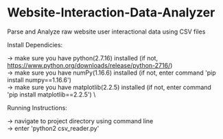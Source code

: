 # Website-Interaction-Data-Analyzer
Parse and Analyze raw website user interactional data using CSV files  



Install Dependicies:

-> make sure you have python(2.7.16) installed (if not,  https://www.python.org/downloads/release/python-2716/) \
-> make sure you have numPy(1.16.6) installed (if not, enter command 'pip install numpy==1.16.6') \
-> make sure you have matplotlib(2.2.5) installed (if not, enter command 'pip install matplotlib==2.2.5') \


Running Instructions:

-> navigate to project directory using command line \
-> enter 'python2 csv_reader.py' 

